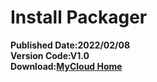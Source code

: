 # Install Packager
**Published Date:2022/02/08   
Version Code:V1.0   
Download:[MyCloud Home](https://home.mycloud.com/action/share/75e9a257-4995-4016-ac10-11d49f83d1fe)**
